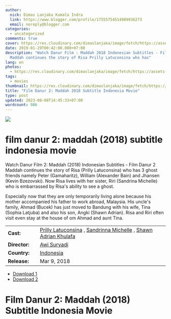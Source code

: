 ```yaml
---
author:
  nick: Dimas Lanjaka Kumala Indra
  link: https://www.blogger.com/profile/17555754514989936273
  email: noreply@blogger.com
categories:
  - uncategorized
comments: true
cover: https://res.cloudinary.com/dimaslanjaka/image/fetch/https://assets-a1.kompasiana.com/items/album/2018/04/09/danur-2-maddah-tembus-1-juta-penonton-5acb7ff9cf01b401f923e9c2.jpg
date: 2019-01-29T00:42:00.000+07:00
description: "Watch Danur Film : Maddah 2018 Indonesian Subtitles - Film Danur 2
  Maddah continues the story of Risa Prilly Latuconsina who has"
lang: en
photos:
  - https://res.cloudinary.com/dimaslanjaka/image/fetch/https://assets-a1.kompasiana.com/items/album/2018/04/09/danur-2-maddah-tembus-1-juta-penonton-5acb7ff9cf01b401f923e9c2.jpg
tags:
  - movies
thumbnail: https://res.cloudinary.com/dimaslanjaka/image/fetch/https://assets-a1.kompasiana.com/items/album/2018/04/09/danur-2-maddah-tembus-1-juta-penonton-5acb7ff9cf01b401f923e9c2.jpg
title: "Film Danur 2: Maddah 2018 Subtitle Indonesia Movie"
type: post
updated: 2023-08-08T14:45:33+07:00
wordcount: 986
---
```


<img src="https://res.cloudinary.com/dimaslanjaka/image/fetch/https://assets-a1.kompasiana.com/items/album/2018/04/09/danur-2-maddah-tembus-1-juta-penonton-5acb7ff9cf01b401f923e9c2.jpg"> <h1 for="title" class="notranslate">film danur 2: maddah (2018) subtitle indonesia  movie</h1>  <div>  <div class="entry-content entry-content-single" itemprop="description">  <p> <span class="notranslate"> Watch Danur Film 2: Maddah (2018) Indonesian Subtitles - Film Danur 2 Maddah continues the story of Risa (Prilly Latuconsina) who has 3 ghost friends namely Peter (Gamaharitz), William (Alexander Bain) and Jhansen (Kevin Bzezovski).</span> <span class="notranslate"> Now Risa lives with her sister, Riri (Sandrina Michelle) who is embarrassed by Risa's ability to see a ghost.</span> </p>  <p> <span class="notranslate"> Especially now that they are only temporarily living alone because his mother accompanied his father to work abroad, Malaysia.</span> <span class="notranslate"> His uncle's family, Ahmad (Bucek) has just moved to Bandung with his wife, Tina (Sophia Latjuba) and also his son, Angki (Shawn Adrian).</span> <span class="notranslate"> Risa and Riri often visit even stay at the house of om Ahmad and aunt Tina.</span> </p>  <table>  <tbody><tr>  <td width="20%"> <span class="notranslate"> <strong>Cast:</strong></span> </td>  <td> <span class="notranslate"> <span><span><a href="http://webmanajemen.com/search/?q=cast%20prilly%20latuconsina" rel="tag">Prilly Latuconsina</a></span></span> , <span><span><a href="http://webmanajemen.com/search/?q=cast%20sandrinna%20michelle" rel="tag">Sandrinna Michelle</a></span></span> , <span><span><a href="http://webmanajemen.com/search/?q=cast%20shawn%20adrian%20khulafa" rel="tag">Shawn Adrian Khulafa</a></span></span></span> </td>  </tr>  <tr>  <td width="20%"> <span class="notranslate"> <strong>Director:</strong></span> </td>  <td> <span class="notranslate"> <span><span><a href="http://webmanajemen.com/search/?q=director%20awi%20suryadi" rel="tag">Awi Suryadi</a></span></span></span> </td>  </tr>  <tr>  <td width="20%"> <span class="notranslate"> <strong>Country:</strong></span> </td>  <td> <span class="notranslate"> <span><a href="http://webmanajemen.com/search/?q=country%20indonesia" rel="tag">Indonesia</a></span></span> </td>  </tr>  <tr>  <td width="20%"> <span class="notranslate"> <strong>Release:</strong></span> </td>  <td><time itemprop="dateCreated" datetime="2018-03-09T00:00:00+00:00"><span class="notranslate"> <span>Mar 9, 2018</span></span> </time></td>  </tr>  </tbody></table>  <p></p>  <div id="download" class="gmr-download-wrap clearfix"><ul class="list-inline gmr-download-list clearfix">  <li> <a href="https://www.webmanajemen.com/page/safelink.html?url=aHR0cHM6Ly9vbG9hZC5zdHJlYW0vZi9QRElOM3pmdFhyVQ==" class="button" rel="nofollow" target="_blank" title="Download link 1 Danur 2: Maddah (2018)"><span class="icon_download" aria-hidden="true"></span></a> <span class="notranslate"> <a href="https://www.webmanajemen.com/page/safelink.html?url=aHR0cHM6Ly9vbG9hZC5zdHJlYW0vZi9QRElOM3pmdFhyVQ==" class="button" rel="nofollow" target="_blank" title="Download link 1 Danur 2: Maddah (2018)">Download 1</a></span> </li>  <li> <a href="https://www.webmanajemen.com/page/safelink.html?url=aHR0cDovL212ZG93bjIxLmNvbS9kYW51ci0yLW1hZGRhaC0yMDE4Lw==" class="button" rel="nofollow" target="_blank" title="Download link 2 Danur 2: Maddah (2018)"><span class="icon_download" aria-hidden="true"></span></a> <span class="notranslate"> <a href="https://www.webmanajemen.com/page/safelink.html?url=aHR0cDovL212ZG93bjIxLmNvbS9kYW51ci0yLW1hZGRhaC0yMDE4Lw==" class="button" rel="nofollow" target="_blank" title="Download link 2 Danur 2: Maddah (2018)">Download 2</a></span> </li>  </ul></div>  <div class="gmr-grid idmuvi-core"><div class="row grid-container"><div class="clearfix"></div></div></div>  </div>  <h1 for="title"> <span class="notranslate"> Film Danur 2: Maddah (2018) Subtitle Indonesia Movie</span> </h1>  </div>  <script src="https://codepen.io/dimaslanjaka/pen/aQRrbR.js"></script>